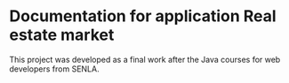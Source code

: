 # Documentation for application Real estate market

This project was developed as a final work after the Java courses for web developers from SENLA.